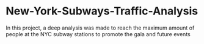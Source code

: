# New-York-Subways-Traffic-Analysis
In this project, a deep analysis was made to reach the maximum amount of people at the NYC subway stations to promote the gala and future events
